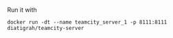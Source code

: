 Run it with 

```console
docker run -dt --name teamcity_server_1 -p 8111:8111 diatigrah/teamcity-server
```
